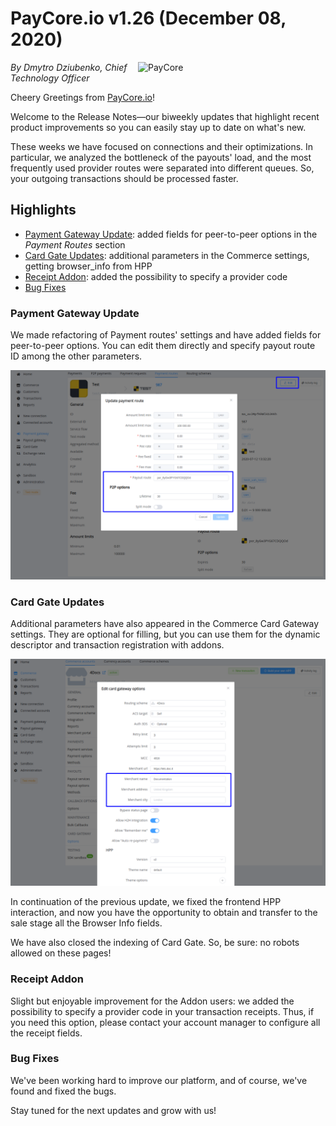 # **PayCore.io v1.26 (December 08, 2020)**

<img src="https://paycore.io/wp-content/uploads/2020/07/paycore_illustration_newstyle-17.07-26-770x400.png" alt="PayCore" style="width: 300px; float: right; padding-left: 5px;">

*By Dmytro Dziubenko, Chief Technology Officer*

Cheery Greetings from [PayCore.io](https://paycore.io/)!

Welcome to the Release Notes—our biweekly updates that highlight recent product improvements so you can easily stay up to date on what's new.

These weeks we have focused on connections and their optimizations. In particular, we analyzed the bottleneck of the payouts' load, and the most frequently used provider routes were separated into different queues. So, your outgoing transactions should be processed faster.

## Highlights

* [Payment Gateway Update](#payment-gateway-update): added fields for peer-to-peer options in the *Payment Routes* section
* [Card Gate Updates](#card-gate-updates): additional parameters in the Commerce settings, getting browser_info from HPP
* [Receipt Addon](#receipt-addon): added the possibility to specify a provider code
* [Bug Fixes](#bug-fixes)

### Payment Gateway Update

We made refactoring of Payment routes' settings and have added fields for peer-to-peer options. You can edit them directly and specify payout route ID among the other parameters.

![Edit payment route's options](images/v1.26/p2p-options.png)

### Card Gate Updates

Additional parameters have also appeared in the Commerce Card Gateway settings. They are optional for filling, but you can use them for the dynamic descriptor and transaction registration with addons.

![Commerce Card Gateway Options](images/v1.26/commerce-cardgateway-options.png)

In continuation of the previous update, we fixed the frontend HPP interaction, and now you have the opportunity to obtain and transfer to the sale stage all the Browser Info fields.

We have also closed the indexing of Card Gate. So, be sure: no robots allowed on these pages!

### Receipt Addon

Slight but enjoyable improvement for the Addon users: we added the possibility to specify a provider code in your transaction receipts. Thus, if you need this option, please contact your account manager to configure all the receipt fields.

<!--
### New and Updated Integrations

| Provider | Name  | New features |
|:-:|:-:|:-:|
| <img src="https://static.openfintech.io/payment_providers/axcessmerchantservices/logo.png?w=70" width="70px">      | [Axcess Merchant Services](/connectors/axcessmerchantservices/)  | H2H connection  |
| <img src="https://static.openfintech.io/payment_providers/payeer/logo.svg?w=70" width="70px"> | [Payeer](/connectors/safecharge/) | Update of the reconciliation process |
| <img src="https://static.openfintech.io/payment_providers/ukrgasbank/logo.png?w=70" width="70px">  | [UkrGasBank](/connectors/ukrgasbank/) | Payouts, Account balances  |
| <img src="https://static.openfintech.io/payment_providers/tome/logo.svg?w=60" width="60px">  | [tome](/connectors/tome/) | H2H connection, Payouts, Account balances |

Besides, we added VND (the Vietnamese dong) currency support for the built-in card gateway, and VND, MXN (the Mexican peso), INR (the Indian rupee) currencies for the [CardPay](/connectors/cardpay/) payment provider.
-->

### Bug Fixes

We've been working hard to improve our platform, and of course, we've found and fixed the bugs.  

Stay tuned for the next updates and grow with us!